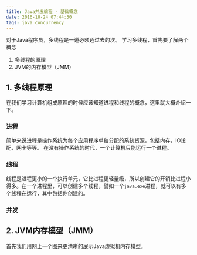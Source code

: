 ```yaml
---
title: Java并发编程 - 基础概念  
date: 2016-10-24 07:44:50
tags: java concurrency
---
```


对于Java程序员，多线程是一道必须迈过去的坎。
学习多线程，首先要了解两个概念
1. 多线程的原理
2. JVM的内存模型（JMM）

## 1. 多线程原理
在我们学习计算机组成原理的时候应该知道进程和线程的概念，这里就大概介绍一下。

### 进程
简单来说进程是操作系统为每个应用程序单独分配的系统资源，包括内存，IO设配，网卡等等。
在没有操作系统的时代，一个计算机只能运行一个进程。

### 线程
线程是进程更小的一个执行单元，它比进程更轻量级，所以创建它的开销比进程小得多。在一个进程里，可以创建多个线程，譬如一个`java.exe`进程，就可以有多个线程在运行，其中包括你创建的。

### 并发

## 2. JVM内存模型（JMM）
首先我们用网上一个图来更清晰的展示Java虚拟机内存模型。
![]()
